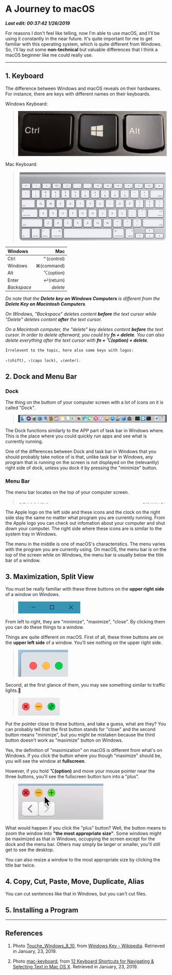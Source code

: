 # A Journey to macOS

***Last edit: 00:37:42 1/26/2019***

For reasons I don't feel like telling, now I'm able to use macOS, and I'll be using it constantly in the near future. It's quite important for me to get familiar with this operating system, which is quite different from Windows. So, I'll lay out some **non-technical** but valuable differences that I think a macOS beginner like me could really use.

----

## 1. Keyboard

The difference between Windows and macOS reveals on their hardwares. For instance, there are keys with different names on their keyboards.

Windows Keyboard:

> ![Touche_Windows_8_10](Touche_Windows_8_10.jpg)

Mac Keyboard:

> ![mac-keyboard](mac-keyboard.jpg)

| Windows | Mac |
| :---- | ----: |
| Ctrl | ⌃(control) |
| Windows | ⌘(command) |
| Alt | ⌥(option) |
| Enter | ↩(return) |
| *Backspace* | *delete* |

*Do note that the **Delete key on Windows Computers** is different from the **Delete Key on Macintosh Computers**.* 

*On Windows, "Backspace" deletes content **before** the text cursor while "Delete" deletes content **after** the text cursor.* 

*On a Macintosh computer, the "delete" key deletes content **before** the text cursor. In order to delete afterward, you could try **fn + delete**. You can also delete everything after the text cursor with **fn + ⌥(option) + delete**.* 

    Irrelevent to the topic, here also some keys with logos:

    ⇧(shift), ⇪(caps lock), ⌅(enter).

## 2. Dock and Menu Bar

### Dock

The thing on the buttom of your computer screen with a lot of icons on it is called "Dock".

> ![Dock](dock.png)

The Dock functions similarly to the APP part of task bar in Windows where. This is the place where you could quickly run apps and see what is currently running. 

One of the differences between Dock and task bar in Windows that you should probably take notice of is that, unlike task bar in Windows, any program that is running on the screen is not displayed on the (relevantly) right side of dock, unless you dock it by pressing the "minimize" button.

### Menu Bar

The menu bar locates on the top of your computer screen. 

> ![menu bar](menu-bar.png)

The Apple logo on the left side and these icons and the clock on the right side stay the same no matter what program you are currently running. From the Apple logo you can check out infomation about your computer and shut down your computer. The right side where these icons are is similar to the system tray in Windows.

The menu in the middle is one of macOS's characteristics. The menu varies with the program you are currently using. On macOS, the menu bar is on the top of the screen while on Windows, the menu bar is usually below the title bar of a window.

## 3. Maximization, Split View

You must be really familiar with these three buttons on the **upper right side** of a window on Windows.

> ![three-buttons-windows](three-buttons-windows.PNG)

From left to right, they are "minimize", "maximize", "close". By clicking them you can do these things to a window.

Things are quite different on macOS. First of all, these three buttons are on the **upper left side** of a window. You'll see nothing on the upper right side.

> ![three-buttons-macOS](three-buttons-macOS.png)

Second, at the first glance of them, you may see something similar to traffic lights.🚦

> ![three-buttons-mouse-macOS](three-buttons-mouse-macOS.png)

Put the pointer close to these buttons, and take a guess, what are they? You can probably tell that the first button stands for "close" and the second button means "minimize", but you might be mistaken because the third button doesn't work as "maximize" button on Windows.

Yes, the definition of "maximization" on macOS is different from what's on Windows. If you click the button where you though "maximize" should be, you will see the window at **fullscreen**.

However, if you hold **⌥(option)** and move your mouse pointer near the three buttons, you'll see the fullscreen button turn into a "plus".

> ![three-buttons-mouse-option-macOS](three-buttons-mouse-option-macOS.png)

What would happen if you click the "plus" button? Well, the button means to zoom the window into **"the most appropriate size"**. Some windows might be maximized as that in Windows, occupying the screen except for the dock and the menu bar. Others may simply be larger or smaller, you'll still get to see the desktop.

You can also resize a window to the most appropriate size by clicking the title bar twice.

## 4. Copy, Cut, Paste, Move, Duplicate, Alias

You can cut sentences like that in Windows, but you can't cut files.

## 5. Installing a Program

----

## References

1. Photo [Touche_Windows_8_10](https://en.m.wikipedia.org/wiki/Windows_key#/media/File%3ATouche_Windows_8_10.jpg), from [Windows Key - Wikipedia](https://en.m.wikipedia.org/wiki/Windows_key). Retrieved in January, 23, 2019.

2. Photo [mac-keyboard](http://cdn.osxdaily.com/wp-content/uploads/2012/02/mac-keyboard.jpg), from [12 Keyboard Shortcuts for Navigating & Selecting Text in Mac OS X](http://osxdaily.com/2012/02/23/keyboard-shortcuts-to-navigate-select-text-mac-os-x/). Retrieved in January, 23, 2019.